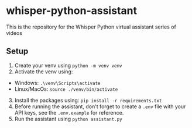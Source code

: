 # whisper-python-assistant
This is the repository for the Whisper Python virtual assistant series of videos

## Setup

1. Create your venv using `python -m venv venv`
2. Activate the venv using:
  - Windows: `.\venv\Scripts\activate`
  - Linux/MacOs: `source ./venv/bin/activate`
3. Install the packages using: `pip install -r requirements.txt`
4. Before running the assistant, don't forget to create a `.env` file with your API keys, see the `.env.example` for reference.
5. Run the assistant using `python assistant.py`
    

